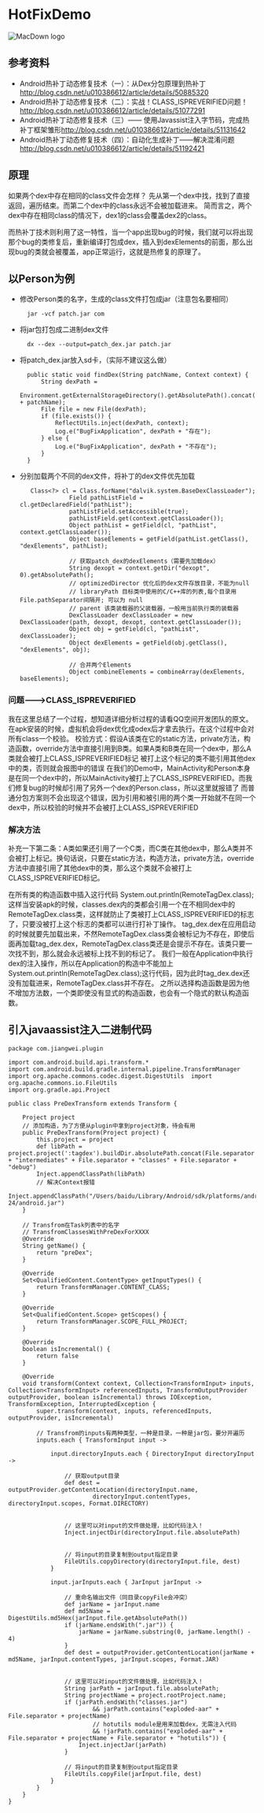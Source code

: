 # HotFixDemo
![MacDown logo](https://timgsa.baidu.com/timg?image&quality=80&size=b9999_10000&sec=1493910118836&di=9529e7a93c0e5838b9f4aff324e3ab9d&imgtype=0&src=http%3A%2F%2Fs14.sinaimg.cn%2Fmw690%2F002KDSPGgy6InPL0KqF7d%26690)

## 参考资料

* Android热补丁动态修复技术（一）：从Dex分包原理到热补丁<http://blog.csdn.net/u010386612/article/details/50885320>
* Android热补丁动态修复技术（二）：实战！CLASS_ISPREVERIFIED问题！<http://blog.csdn.net/u010386612/article/details/51077291>
* Android热补丁动态修复技术（三）—— 使用Javassist注入字节码，完成热补丁框架雏形<http://blog.csdn.net/u010386612/article/details/51131642>
* Android热补丁动态修复技术（四）：自动化生成补丁——解决混淆问题<http://blog.csdn.net/u010386612/article/details/51192421>

## 原理
如果两个dex中存在相同的class文件会怎样？ 
先从第一个dex中找，找到了直接返回，遍历结束。而第二个dex中的class永远不会被加载进来。 
简而言之，两个dex中存在相同class的情况下，dex1的class会覆盖dex2的class。

而热补丁技术则利用了这一特性，当一个app出现bug的时候，我们就可以将出现那个bug的类修复后，重新编译打包成dex，插入到dexElements的前面，那么出现bug的类就会被覆盖，app正常运行，这就是热修复的原理了。 

## 以Person为例

* 修改Person类的名字，生成的class文件打包成jar（注意包名要相同）
		
		jar -vcf patch.jar com
* 将jar包打包成二进制dex文件

		dx --dex --output=patch_dex.jar patch.jar
	
* 将patch_dex.jar放入sd卡，（实际不建议这么做）

		public static void findDex(String patchName, Context context) {
	        String dexPath =
	                Environment.getExternalStorageDirectory().getAbsolutePath().concat(File.separator + patchName);
	        File file = new File(dexPath);
	        if (file.exists()) {
	            ReflectUtils.inject(dexPath, context);
	            Log.e("BugFixApplication", dexPath + "存在");
	        } else {
	            Log.e("BugFixApplication", dexPath + "不存在");
	        }
	    }
	   
* 分别加载两个不同的dex文件，将补丁的dex文件优先加载

		 Class<?> cl = Class.forName("dalvik.system.BaseDexClassLoader");
	                Field pathListField = cl.getDeclaredField("pathList");
	                pathListField.setAccessible(true);
	                pathListField.get(context.getClassLoader());
	                Object pathList = getField(cl, "pathList", context.getClassLoader());
	                Object baseElements = getField(pathList.getClass(), "dexElements", pathList);
	
	                // 获取patch_dex的dexElements（需要先加载dex）
	                String dexopt = context.getDir("dexopt", 0).getAbsolutePath();
	                // optimizedDirector 优化后的dex文件存放目录，不能为null
	                // libraryPath 目标类中使用的C/C++库的列表,每个目录用File.pathSeparator间隔开; 可以为 null
	                // parent 该类装载器的父装载器，一般用当前执行类的装载器
	                DexClassLoader dexClassLoader = new DexClassLoader(path, dexopt, dexopt, context.getClassLoader());
	                Object obj = getField(cl, "pathList", dexClassLoader);
	                Object dexElements = getField(obj.getClass(), "dexElements", obj);
	
	                // 合并两个Elements
	                Object combineElements = combineArray(dexElements, baseElements);
	                
### 问题--->CLASS_ISPREVERIFIED
	                
我在这里总结了一个过程，想知道详细分析过程的请看QQ空间开发团队的原文。
在apk安装的时候，虚拟机会将dex优化成odex后才拿去执行。在这个过程中会对所有class一个校验。
校验方式：假设A该类在它的static方法，private方法，构造函数，override方法中直接引用到B类。如果A类和B类在同一个dex中，那么A类就会被打上CLASS_ISPREVERIFIED标记
被打上这个标记的类不能引用其他dex中的类，否则就会报图中的错误
在我们的Demo中，MainActivity和Person本身是在同一个dex中的，所以MainActivity被打上了CLASS_ISPREVERIFIED。而我们修复bug的时候却引用了另外一个dex的Person.class，所以这里就报错了
而普通分包方案则不会出现这个错误，因为引用和被引用的两个类一开始就不在同一个dex中，所以校验的时候并不会被打上CLASS_ISPREVERIFIED
### 解决方法
补充一下第二条：A类如果还引用了一个C类，而C类在其他dex中，那么A类并不会被打上标记。换句话说，只要在static方法，构造方法，private方法，override方法中直接引用了其他dex中的类，那么这个类就不会被打上CLASS_ISPREVERIFIED标记。

在所有类的构造函数中插入这行代码 System.out.println(RemoteTagDex.class); 
这样当安装apk的时候，classes.dex内的类都会引用一个在不相同dex中的RemoteTagDex.class类，这样就防止了类被打上CLASS_ISPREVERIFIED的标志了，只要没被打上这个标志的类都可以进行打补丁操作。
tag_dex.dex在应用启动的时候就要先加载出来，不然RemoteTagDex.class类会被标记为不存在，即使后面再加载tag_dex.dex，RemoteTagDex.class类还是会提示不存在。该类只要一次找不到，那么就会永远被标上找不到的标记了。
我们一般在Application中执行dex的注入操作，所以在Application的构造中不能加上System.out.println(RemoteTagDex.class);这行代码，因为此时tag_dex.dex还没有加载进来，RemoteTagDex.class并不存在。
之所以选择构造函数是因为他不增加方法数，一个类即使没有显式的构造函数，也会有一个隐式的默认构造函数。

## 引入javaassist注入二进制代码
		
	package com.jiangwei.plugin
		
	import com.android.build.api.transform.*
	import com.android.build.gradle.internal.pipeline.TransformManager
	import org.apache.commons.codec.digest.DigestUtils	import org.apache.commons.io.FileUtils
	import org.gradle.api.Project
			
	public class PreDexTransform extends Transform {
	
	    Project project
	    // 添加构造，为了方便从plugin中拿到project对象，待会有用
	    public PreDexTransform(Project project) {
	        this.project = project
	        def libPath = project.project(':tagdex').buildDir.absolutePath.concat(File.separator + "intermediates" + File.separator + "classes" + File.separator + "debug")
	        Inject.appendClassPath(libPath)
	        // 解决Context报错
	        Inject.appendClassPath("/Users/baidu/Library/Android/sdk/platforms/android-24/android.jar")
	    }
	
	    // Transfrom在Task列表中的名字
	    // TransfromClassesWithPreDexForXXXX
	    @Override
	    String getName() {
	        return "preDex";
	    }
	
	    @Override
	    Set<QualifiedContent.ContentType> getInputTypes() {
	        return TransformManager.CONTENT_CLASS;
	    }
	
	    @Override
	    Set<QualifiedContent.Scope> getScopes() {
	        return TransformManager.SCOPE_FULL_PROJECT;
	    }
	
	    @Override
	    boolean isIncremental() {
	        return false
	    }
	
	    @Override
	    void transform(Context context, Collection<TransformInput> inputs, Collection<TransformInput> referencedInputs, TransformOutputProvider outputProvider, boolean isIncremental) throws IOException, TransformException, InterruptedException {
	        super.transform(context, inputs, referencedInputs, outputProvider, isIncremental)
	
	        // Transfrom的inputs有两种类型，一种是目录，一种是jar包，要分开遍历
	        inputs.each { TransformInput input ->
	
	            input.directoryInputs.each { DirectoryInput directoryInput ->
	
	                // 获取output目录
	                def dest = outputProvider.getContentLocation(directoryInput.name,
	                        directoryInput.contentTypes, directoryInput.scopes, Format.DIRECTORY)
	
	
	                // 这里可以对input的文件做处理，比如代码注入！
	                Inject.injectDir(directoryInput.file.absolutePath)
	
	
	                // 将input的目录复制到output指定目录
	                FileUtils.copyDirectory(directoryInput.file, dest)
	            }
	
	            input.jarInputs.each { JarInput jarInput ->
	
	                // 重命名输出文件（同目录copyFile会冲突）
	                def jarName = jarInput.name
	                def md5Name = DigestUtils.md5Hex(jarInput.file.getAbsolutePath())
	                if (jarName.endsWith(".jar")) {
	                    jarName = jarName.substring(0, jarName.length() - 4)
	                }
	                def dest = outputProvider.getContentLocation(jarName + md5Name, jarInput.contentTypes, jarInput.scopes, Format.JAR)
	
	
	                // 这里可以对input的文件做处理，比如代码注入！
	                String jarPath = jarInput.file.absolutePath;
	                String projectName = project.rootProject.name;
	                if (jarPath.endsWith("classes.jar")
	                        && jarPath.contains("exploded-aar" + File.separator + projectName)
	                        // hotutils module是用来加载dex，无需注入代码
	                        && !jarPath.contains("exploded-aar" + File.separator + projectName + File.separator + "hotutils")) {
	                    Inject.injectJar(jarPath)
	                }
	
	                // 将input的目录复制到output指定目录
	                FileUtils.copyFile(jarInput.file, dest)
	            }
	        }
	    }
	}
	


 


